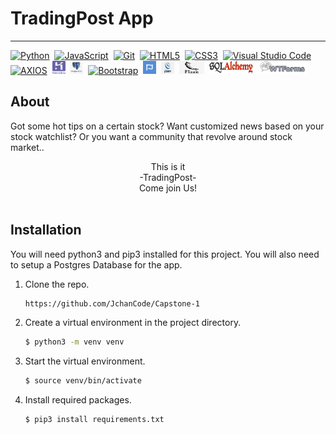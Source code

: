 # TradingPost App
___



<a href="https://www.python.org/" title="Python"><img src="https://github.com/tomchen/stack-icons/blob/master/logos/python.svg" alt="Python" width="21px" height="21px"></a> &nbsp;<a href="https://developer.mozilla.org/en-US/docs/Web/JavaScript" title="JavaScript"><img src="https://github.com/tomchen/stack-icons/blob/master/logos/javascript.svg" alt="JavaScript" width="21px" height="21px"></a>&nbsp; <a href="https://git-scm.com/" title="Git"><img src="https://github.com/tomchen/stack-icons/blob/master/logos/git-icon.svg" alt="Git" width="21px" height="21px"></a>&nbsp; <a href="https://www.w3.org/TR/html5/" title="HTML5"><img src="https://github.com/tomchen/stack-icons/blob/master/logos/html-5.svg" alt="HTML5" width="21px" height="21px"></a>&nbsp; <a href="https://www.w3.org/TR/CSS/" title="CSS3"><img src="https://github.com/tomchen/stack-icons/blob/master/logos/css-3.svg" alt="CSS3" width="21px" height="21px"></a>&nbsp; <a href="https://code.visualstudio.com/" title="Visual Studio Code"><img src="https://github.com/tomchen/stack-icons/blob/master/logos/visual-studio-code.svg" alt="Visual Studio Code" width="21px" height="21px"></a> &nbsp;<a href="https://www.npmjs.com/package/axios" title="AXIOS"><img src="static/images/axios.png/axios.png" alt="AXIOS" width="21px" height="21px"></a> &nbsp;<a href="https://www.heroku.com/" title="Heroku"><img src="static/images/heroku.png" alt="Heroku" width="21px" height="21px"></a> &nbsp;<a href="https://www.postgresql.org/" title="Postgres"><img src="static/images/postgres.jpg" alt="Postgres" width="21px" height="21px"></a> &nbsp;<a href="https://getbootstrap.com/" title="Bootstrap"><img src="https://github.com/tomchen/stack-icons/blob/master/logos/bootstrap.svg" alt="Bootstrap" width="21px" height="21px"></a> &nbsp;<a href="https://fontawesome.com/" title="FontAwesome"><img src="static/images/fontawsome.png" alt="FontAwesome" width="21px" height="21px"></a> &nbsp;<a href="https://jquery.com/" title="jQuery"><img src="static/images/jquery.png" alt="jQuery" width="21px" height="21px"></a> &nbsp;<a href="https://flask.palletsprojects.com/en/1.1.x/" title="Flask"><img src="static/images/flask.png" alt="Flask" width="40px" height="21px"></a> &nbsp;<a href="https://www.sqlalchemy.org/" title="Git"><img src="static/images/sqlalchemy.jpg" alt="WTForms" width="70px" height="21px"></a> &nbsp;<a href="https://wtforms.readthedocs.io/en/2.3.x/#" title="WTForms"><img src="static/images/wtforms.png" alt="SQLAlchemy" width="80px" height="21px"></a>



## About
Got some hot tips on a certain stock? Want customized news based on your stock watchlist? Or you want a community that revolve around stock market..
<br> 
<div align='center'>This is it</div>
<div align='center'>-TradingPost-</div>
<div align='center'>Come join Us!</div>
<br>



## Installation 
You will need python3 and pip3 installed for this project.
You will also need to setup a Postgres Database for the app.

1. Clone the repo.
    ```sh
    https://github.com/JchanCode/Capstone-1
    ```

2. Create a virtual environment in the project directory.
    ```sh 
    $ python3 -m venv venv
    ```

3. Start the virtual environment.
    ```sh
    $ source venv/bin/activate
    ```

4. Install required packages.
    ```sh
    $ pip3 install requirements.txt
